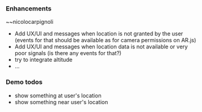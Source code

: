 ### Enhancements

~~nicolocarpignoli

- Add UX/UI and messages when location is not granted by the user (events for that should be available as for camera permissions on AR.js)
- Add UX/UI and messages when location data is not available or very poor signals (is there any events for that?)
- try to integrate altitude
- ...


### Demo todos

- show something at user's location
- show something near user's location
